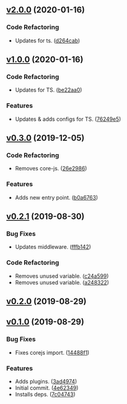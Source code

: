 <a name="v2.0.0"></a>
## [v2.0.0](https://github.com/alexseitsinger/redux-locations/compare/v1.0.0...v2.0.0) (2020-01-16)

### Code Refactoring
- Updates for ts. ([d264cab](https://github.com/alexseitsinger/redux-locations/commit/d264cab3c2f3aa60fc601087849f8fe68ef7e860))


<a name="v1.0.0"></a>
## [v1.0.0](https://github.com/alexseitsinger/redux-locations/compare/v0.3.0...v1.0.0) (2020-01-16)

### Code Refactoring
- Updates for TS. ([be22aa0](https://github.com/alexseitsinger/redux-locations/commit/be22aa01b7f11a2dba2537c5689b3e5176c2f47b))

### Features
- Updates & adds configs for TS. ([76249e5](https://github.com/alexseitsinger/redux-locations/commit/76249e5e14f1363fa3c19c298c9a08060a24ccc0))


<a name="v0.3.0"></a>
## [v0.3.0](https://github.com/alexseitsinger/redux-locations/compare/v0.2.1...v0.3.0) (2019-12-05)

### Code Refactoring
- Removes core-js. ([26e2986](https://github.com/alexseitsinger/redux-locations/commit/26e29867421c546def7092cfefe21939ee9d934b))

### Features
- Adds new entry point. ([b0a6763](https://github.com/alexseitsinger/redux-locations/commit/b0a67633f326a2e6380433187807099f95d31f69))


<a name="v0.2.1"></a>
## [v0.2.1](https://github.com/alexseitsinger/redux-locations/compare/v0.2.0...v0.2.1) (2019-08-30)

### Bug Fixes
- Updates middleware. ([fffb142](https://github.com/alexseitsinger/redux-locations/commit/fffb142bf2180647e78c7e09b91895ea7cef0ba2))

### Code Refactoring
- Removes unused variable. ([c24a599](https://github.com/alexseitsinger/redux-locations/commit/c24a5997110f74296b21aeb12ee6365bc91d56d2))
- Removes unused variable. ([a248322](https://github.com/alexseitsinger/redux-locations/commit/a24832260163b464b9af8bd98bab222dd34944fb))


<a name="v0.2.0"></a>
## [v0.2.0](https://github.com/alexseitsinger/redux-locations/compare/v0.1.0...v0.2.0) (2019-08-29)


<a name="v0.1.0"></a>
## [v0.1.0](https://github.com/alexseitsinger/redux-locations/compare/4e62349cdfcbef14759747ecd9b266e838804753...v0.1.0) (2019-08-29)

### Bug Fixes
- Fixes corejs import. ([14488f1](https://github.com/alexseitsinger/redux-locations/commit/14488f16a9174c1be5f5058270495d62515110bd))

### Features
- Adds plugins. ([3ad4974](https://github.com/alexseitsinger/redux-locations/commit/3ad4974c8b91b6b9dfc1f762fd057f6908d4af89))
- Initial commit. ([4e62349](https://github.com/alexseitsinger/redux-locations/commit/4e62349cdfcbef14759747ecd9b266e838804753))
- Installs deps. ([7c04743](https://github.com/alexseitsinger/redux-locations/commit/7c047434a12676a4c33884f2c1da51a5b8ff74f4))


